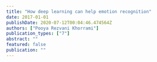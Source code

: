 ```yaml
---
title: "How deep learning can help emotion recognition"
date: 2017-01-01
publishDate: 2020-07-12T00:04:46.474564Z
authors: ["Pooya Rezvani Khorrami"]
publication_types: ["7"]
abstract: ""
featured: false
publication: ""
---
```


